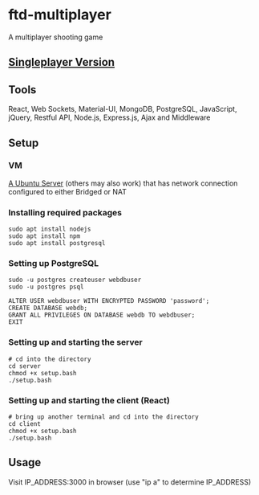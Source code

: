# ftd-multiplayer
A multiplayer shooting game 

## [Singleplayer Version](https://github.com/hanxianxuhuang/ftd-singleplayer)

## Tools
React, Web Sockets, Material-UI, MongoDB, PostgreSQL, JavaScript, jQuery, Restful API, Node.js, Express.js, Ajax and Middleware

## Setup

### VM
[A Ubuntu Server](https://ubuntu.com/download/server/step2) (others may also work) that has network connection configured to either Bridged or NAT

### Installing required packages
```
sudo apt install nodejs 
sudo apt install npm 
sudo apt install postgresql
```

### Setting up PostgreSQL
```
sudo -u postgres createuser webdbuser
sudo -u postgres psql

ALTER USER webdbuser WITH ENCRYPTED PASSWORD 'password';
CREATE DATABASE webdb;
GRANT ALL PRIVILEGES ON DATABASE webdb TO webdbuser;
EXIT
```


### Setting up and starting the server
```
# cd into the directory
cd server
chmod +x setup.bash
./setup.bash
```


### Setting up and starting the client (React)
```
# bring up another terminal and cd into the directory
cd client
chmod +x setup.bash
./setup.bash
```

## Usage

Visit IP_ADDRESS:3000 in browser (use "ip a" to determine IP_ADDRESS)

